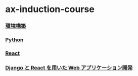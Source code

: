 # ax-induction-course

### [環境構築](./env.md)

### [Python](./python-training.md)

### [React](./react-training.md)

### [Django と React を用いた Web アプリケーション開発](./web-app-traing.md)
